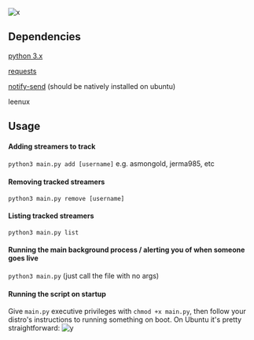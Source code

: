 ![x](https://imgur.com/ggW0ElK.png)
## Dependencies
[python 3.x](https://www.python.org/downloads/)

[requests](https://requests.readthedocs.io/en/master/)

[notify-send](https://ss64.com/bash/notify-send.html) (should be natively installed on ubuntu)

leenux

## Usage
#### Adding streamers to track
`python3 main.py add [username]` e.g. asmongold, jerma985, etc
#### Removing tracked streamers
`python3 main.py remove [username]`
#### Listing tracked streamers
`python3 main.py list`
#### Running the main background process / alerting you of when someone goes live
`python3 main.py` (just call the file with no args)
#### Running the script on startup
Give `main.py` executive privileges with `chmod +x main.py`, then follow your distro's instructions to running something on boot. On Ubuntu it's pretty straightforward:
![y](https://imgur.com/xP9Wm40.png)
